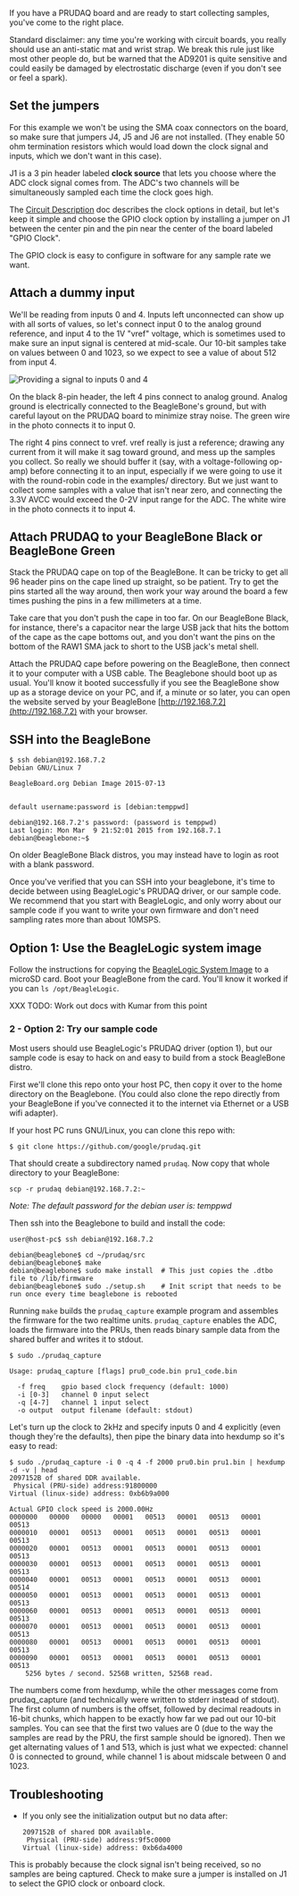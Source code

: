 If you have a PRUDAQ board and are ready to start collecting samples, you've come to the right place.

Standard disclaimer: any time you're working with circuit boards, you really should use an anti-static mat and wrist strap.  We break this rule just like most other people do, but be warned that the AD9201 is quite sensitive and could easily be damaged by electrostatic discharge (even if you don't see or feel a spark).

## Set the jumpers

For this example we won't be using the SMA coax connectors on the board, so make sure that jumpers J4, J5 and J6 are not installed.  (They enable 50 ohm termination resistors which would load down the clock signal and inputs, which we don't want in this case).

J1 is a 3 pin header labeled **clock source** that lets you choose where the ADC clock signal comes from.  The ADC's two channels will be simultaneously sampled each time the clock goes high.  

The [Circuit Description](doc/CircuitDescription.md) doc describes the clock options in detail, but let's keep it simple and choose the GPIO clock option by installing a jumper on J1 between the center pin and the pin near the center of the board labeled "GPIO Clock".

The GPIO clock is easy to configure in software for any sample rate we want.

## Attach a dummy input

We'll be reading from inputs 0 and 4.  Inputs left unconnected can show up with all sorts of values, so let's connect input 0 to the analog ground reference, and input 4 to the 1V "vref" voltage, which is sometimes used to make sure an input signal is centered at mid-scale.  Our 10-bit samples take on values between 0 and 1023, so we expect to see a value of about 512 from input 4.

![Providing a signal to inputs 0 and 4](agnd_vref.jpg)

On the black 8-pin header, the left 4 pins connect to analog ground.  Analog ground is electrically connected to the BeagleBone's ground, but with careful layout on the PRUDAQ board to minimize stray noise.  The green wire in the photo connects it to input 0.

The right 4 pins connect to vref.  vref really is just a reference; drawing any current from it will make it sag toward ground, and mess up the samples you collect.  So really we should buffer it (say, with a voltage-following op-amp) before connecting it to an input, especially if we were going to use it with the round-robin code in the examples/ directory.  But we just want to collect some samples with a value that isn't near zero, and connecting the 3.3V AVCC would exceed the 0-2V input range for the ADC.  The white wire in the photo connects it to input 4.

## Attach PRUDAQ to your BeagleBone Black or BeagleBone Green

Stack the PRUDAQ cape on top of the BeagleBone.  It can be tricky to get all 96 header pins on the cape lined up straight, so be patient.  Try to get the pins started all the way around, then work your way around the board a few times pushing the pins in a few millimeters at a time.

Take care that you don't push the cape in too far.  On our BeagleBone Black, for instance, there's a capacitor near the large USB jack that hits the bottom of the cape as the cape bottoms out, and you don't want the pins on the bottom of the RAW1 SMA jack to short to the USB jack's metal shell.

Attach the PRUDAQ cape before powering on the BeagleBone, then connect it to your computer with a USB cable. The Beaglebone should boot up as usual.  You'll know it booted successfully if you see the BeagleBone show up as a storage device on your PC, and if, a minute or so later, you can open the website served by your BeagleBone [http://192.168.7.2](http://192.168.7.2) with your browser.

## SSH into the BeagleBone

```
$ ssh debian@192.168.7.2
Debian GNU/Linux 7

BeagleBoard.org Debian Image 2015-07-13


default username:password is [debian:temppwd]

debian@192.168.7.2's password: (password is temppwd)
Last login: Mon Mar  9 21:52:01 2015 from 192.168.7.1
debian@beaglebone:~$ 
```

On older BeagleBone Black distros, you may instead have to login as root with a blank password.

Once you've verified that you can SSH into your beaglebone, it's time to decide between using BeagleLogic's PRUDAQ driver, or our sample code.  We recommend that you start with BeagleLogic, and only worry about our sample code if you want to write your own firmware and don't need sampling rates more than about 10MSPS.

## Option 1: Use the BeagleLogic system image

Follow the instructions for copying the [BeagleLogic System Image](https://github.com/abhishek-kakkar/BeagleLogic/wiki/BeagleLogic-%22no-setup-required%22-setup:-Introducing-System-Image!) to a microSD card.  Boot your BeagleBone from the card.  You'll know it worked if you can ```ls /opt/BeagleLogic```.

XXX TODO: Work out docs with Kumar from this point


### 2 - Option 2: Try our sample code

Most users should use BeagleLogic's PRUDAQ driver (option 1), but our sample code is esay to hack on and easy to build from a stock BeagleBone distro.

First we'll clone this repo onto your host PC, then copy it over to the home directory on the Beaglebone.  (You could also clone the repo directly from your BeagleBone if you've connected it to the internet via Ethernet or a USB wifi adapter).

If your host PC runs GNU/Linux, you can clone this repo with:

    $ git clone https://github.com/google/prudaq.git

That should create a subdirectory named ```prudaq```.  Now copy that whole directory to your BeagleBone:

    scp -r prudaq debian@192.168.7.2:~

*Note: The default password for the debian user is: temppwd*

Then ssh into the Beaglebone to build and install the code:

    user@host-pc$ ssh debian@192.168.7.2
    
    debian@beaglebone$ cd ~/prudaq/src
    debian@beaglebone$ make
    debian@beaglebone$ sudo make install  # This just copies the .dtbo file to /lib/firmware
    debian@beaglebone$ sudo ./setup.sh    # Init script that needs to be run once every time beaglebone is rebooted

Running ```make``` builds the ```prudaq_capture``` example program and assembles the firmware for the two realtime units.  ```prudaq_capture``` enables the ADC, loads the firmware into the PRUs, then reads binary sample data from the shared buffer and writes it to stdout.

```
$ sudo ./prudaq_capture 

Usage: prudaq_capture [flags] pru0_code.bin pru1_code.bin

  -f freq	 gpio based clock frequency (default: 1000)
  -i [0-3]	 channel 0 input select
  -q [4-7]	 channel 1 input select
  -o output	 output filename (default: stdout)
```

Let's turn up the clock to 2kHz and specify inputs 0 and 4 explicitly (even though they're the defaults), then pipe the binary data into hexdump so it's easy to read:

```
$ sudo ./prudaq_capture -i 0 -q 4 -f 2000 pru0.bin pru1.bin | hexdump -d -v | head
2097152B of shared DDR available.
 Physical (PRU-side) address:91800000
Virtual (linux-side) address: 0xb6b9a000

Actual GPIO clock speed is 2000.00Hz
0000000   00000   00000   00001   00513   00001   00513   00001   00513
0000010   00001   00513   00001   00513   00001   00513   00001   00513
0000020   00001   00513   00001   00513   00001   00513   00001   00513
0000030   00001   00513   00001   00513   00001   00513   00001   00513
0000040   00001   00513   00001   00513   00001   00513   00001   00514
0000050   00001   00513   00001   00513   00001   00513   00001   00513
0000060   00001   00513   00001   00513   00001   00513   00001   00513
0000070   00001   00513   00001   00513   00001   00513   00001   00513
0000080   00001   00513   00001   00513   00001   00513   00001   00513
0000090   00001   00513   00001   00513   00001   00513   00001   00513
	5256 bytes / second. 5256B written, 5256B read.
```

The numbers come from hexdump, while the other messages come from prudaq_capture (and technically were written to stderr instead of stdout).  The first column of numbers is the offset, followed by decimal readouts in 16-bit chunks, which happen to be exactly how far we pad out our 10-bit samples.  You can see that the first two values are 0 (due to the way the samples are read by the PRU, the first sample should be ignored).  Then we get alternating values of 1 and 513, which is just what we expected: channel 0 is connected to ground, while channel 1 is about midscale between 0 and 1023.


## Troubleshooting 

* If you only see the initialization output but no data after:

      2097152B of shared DDR available.
       Physical (PRU-side) address:9f5c0000
      Virtual (linux-side) address: 0xb6da4000
  
This is probably because the clock signal isn't being received, so no samples are being captured. Check to make sure a jumper is installed on J1 to select the GPIO clock or onboard clock.
